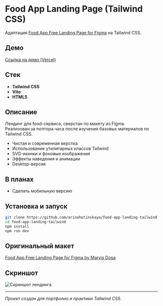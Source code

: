 # Food App Landing Page (Tailwind CSS)

Адаптация [Food App Free Landing Page for Figma](https://freebieflux.com/download-food-app-free-landing-page-for-figma-freebie-by-marvis-dosa.html) на Tailwind CSS.

## Демо

[Ссылка на демо (Vercel)](https://food-app-landing-tailwind.vercel.app)

## Стек

- **Tailwind CSS**
- **Vite**
- **HTML5**

## Описание

Лендинг для food-сервиса, сверстан по макету из Figma.  
Реализован за полтора часа после изучения базовых материалов по Tailwind CSS.

- Чистая и современная верстка
- Использование утилитарных классов Tailwind
- SVG-иконки и фоновые изображения
- Эффекты наведения и анимации
- Desktop-версия

## В планах

- Сделать мобильную версию

## Установка и запуск

```bash
git clone https://github.com/arinahotinskaya/food-app-landing-tailwind.git
cd food-app-landing-tailwind
npm install
npm run dev
```

## Оригинальный макет

[Food App Free Landing Page for Figma by Marvis Dosa](https://freebieflux.com/download-food-app-free-landing-page-for-figma-freebie-by-marvis-dosa.html)

## Скриншот

![Скриншот лендинга](./screenshot.png)

---

_Проект создан для портфолио и практики Tailwind CSS._
